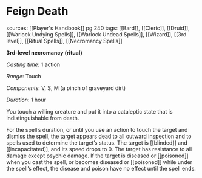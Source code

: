 # Feign Death
sources: [[Player's Handbook]] pg 240
tags: [[Bard]], [[Cleric]], [[Druid]], [[Warlock Undying Spells]], [[Warlock Undead Spells]], [[Wizard]], [[3rd level]], [[Ritual Spells]], [[Necromancy Spells]]

**3rd-level necromancy (ritual)**

*Casting time*: 1 action

*Range*: Touch

*Components*: V, S, M (a pinch of graveyard dirt)

*Duration*: 1 hour

You touch a willing creature and put it into a cataleptic state that is indistinguishable from death.

For the spell’s duration, or until you use an action to touch the target and dismiss the spell, the target appears dead to all outward inspection and to spells used to determine the target’s status. The target is [[blinded]] and [[incapacitated]], and its speed drops to 0. The target has resistance to all damage except psychic damage. If the target is diseased or [[poisoned]] when you cast the spell, or becomes diseased or [[poisoned]] while under the spell’s effect, the disease and poison have no effect until the spell ends.
